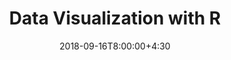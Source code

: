 ---
type: material
date: 2018-09-16T8:00:00+4:30
title: Data Visualization with R
tldr: "BarPlot."
thumbnail: /static_files/images/R_visual_2.png
links: 
    - url: /static_files/notebooks/R_visual_2.ipynb
      name: code
    - url: /static_files/videos/R_visual_2.mp4
      name: video
---